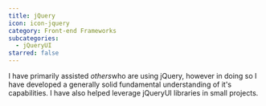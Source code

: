 ```yaml
---
title: jQuery
icon: icon-jquery
category: Front-end Frameworks
subcategories:
  - jQueryUI
starred: false
---
```

I have primarily assisted *others*who are using jQuery, however in doing so I have developed a generally solid fundamental understanding of it's capabilities. I have also helped leverage jQueryUI libraries in small projects.